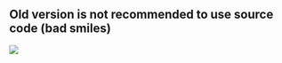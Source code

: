 <p align="center">
 <h2>Old version is not recommended to use source code (bad smiles)</h2>
<img src="https://github.com/VanHakobyan/AGA/blob/master/GIF2.gif">
</p>
